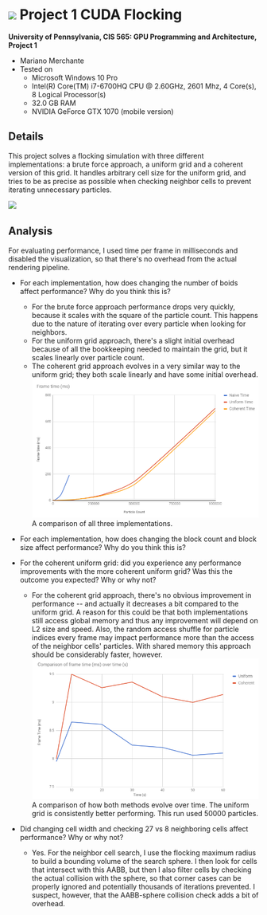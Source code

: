![](images/header.gif)
Project 1 CUDA Flocking
====================

**University of Pennsylvania, CIS 565: GPU Programming and Architecture, Project 1**

* Mariano Merchante
* Tested on
  * Microsoft Windows 10 Pro
  * Intel(R) Core(TM) i7-6700HQ CPU @ 2.60GHz, 2601 Mhz, 4 Core(s), 8 Logical Processor(s)
  * 32.0 GB RAM
  * NVIDIA GeForce GTX 1070 (mobile version)

## Details

This project solves a flocking simulation with three different implementations: a brute force approach, a uniform grid and a coherent version of this grid. It handles arbitrary cell size for the uniform grid, and tries to be as precise as possible when checking neighbor cells to prevent iterating unnecessary particles.

![](images/50k.gif)

## Analysis

For evaluating performance, I used time per frame in milliseconds and disabled the visualization, so that there's no overhead from the actual rendering pipeline.

* For each implementation, how does changing the number of boids affect performance? Why do you think this is?
  * For the brute force approach performance drops very quickly, because it scales with the square of the particle count. This happens due to the nature of iterating over every particle when looking for neighbors.
  * For the uniform grid approach, there's a slight initial overhead because of all the bookkeeping needed to maintain the grid, but it scales linearly over particle count.
  * The coherent grid approach evolves in a very similar way to the uniform grid; they both scale linearly and have some initial overhead.
  ![](images/analysis_count.png)
  A comparison of all three implementations.

* For each implementation, how does changing the block count and block size affect performance? Why do you think this is?


* For the coherent uniform grid: did you experience any performance improvements with the more coherent uniform grid? Was this the outcome you expected? Why or why not?
  * For the coherent grid approach, there's no obvious improvement in performance -- and actually it decreases a bit compared to the uniform grid. A reason for this could be that both implementations still access global memory and thus any improvement will depend on L2 size and speed. Also, the random access shuffle for particle indices every frame may impact performance more than the access of the neighbor cells' particles. With shared memory this approach should be considerably faster, however.
  ![](images/analysis_grid_evolution_time.png)
  A comparison of how both methods evolve over time. The uniform grid is consistently better performing. This run used 50000 particles.

* Did changing cell width and checking 27 vs 8 neighboring cells affect performance? Why or why not?
  * Yes. For the neighbor cell search, I use the flocking maximum radius to build a bounding volume of the search sphere. I then look for cells that intersect with this AABB, but then I also filter cells by checking the actual collision with the sphere, so that corner cases can be properly ignored and potentially thousands of iterations prevented. I suspect, however, that the AABB-sphere collision check adds a bit of overhead.
